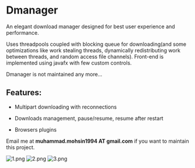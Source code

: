 Dmanager
========
An elegant download manager designed for best user experience and performance.

Uses threadpools coupled with blocking queue for downloading(and some optimizations like work stealing threads, dynamically redistributing work between threads, and random access file channels). Front-end is implemented using javafx with few custom controls.

Dmanager is not maintained any more...

## Features: ##

- Multipart downloading with reconnections

- Downloads management, pause/resume, resume after restart

- Browsers plugins


Email me at **muhammad.mohsin1994 AT gmail.com** if you want to maintain this project.

![1.png](https://bitbucket.org/repo/bnMzLa/images/3819613512-1.png)
![2.png](https://bitbucket.org/repo/bnMzLa/images/3584533889-2.png)
![3.png](https://bitbucket.org/repo/bnMzLa/images/3344103101-3.png)
